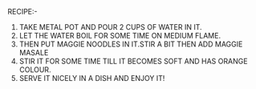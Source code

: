 RECIPE:-
   1) TAKE METAL POT AND POUR 2 CUPS OF WATER IN IT.
   2) LET THE WATER BOIL FOR SOME TIME ON MEDIUM FLAME.
   3) THEN PUT MAGGIE NOODLES IN IT.STIR A BIT THEN ADD MAGGIE MASALE
   4) STIR IT FOR SOME TIME TILL IT BECOMES SOFT AND HAS ORANGE COLOUR.
   5) SERVE IT NICELY IN A DISH AND ENJOY IT!